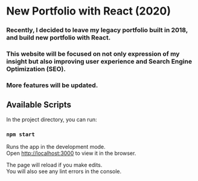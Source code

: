 # New Portfolio with React (2020)
### Recently, I decided to leave my legacy portfolio built in 2018, and build new portfolio with React. 
### This website will be focused on not only expression of my insight but also improving user experience and Search Engine Optimization (SEO).
### More features will be updated. 

## Available Scripts

In the project directory, you can run:

### `npm start`

Runs the app in the development mode.<br />
Open [http://localhost:3000](http://localhost:3000) to view it in the browser.

The page will reload if you make edits.<br />
You will also see any lint errors in the console.


